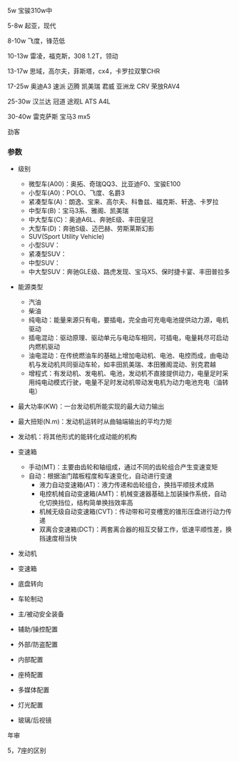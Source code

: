 5w 宝骏310w中

5-8w 起亚，现代

8-10w 飞度，锋范低

10-13w 雷凌，福克斯，308 1.2T，领动

13-17w 思域，高尔夫，菲斯塔，cx4，卡罗拉双擎CHR

17-25w 奥迪A3 速派 迈腾 凯美瑞 君威 亚洲龙 CRV 荣放RAV4

25-30w 汉兰达 冠道 途观L ATS A4L

30-40w 雷克萨斯 宝马3 mx5



劲客



### 参数                                 

- 级别
  - 微型车(A00)：奥拓、奇瑞QQ3、比亚迪F0、宝骏E100
  - 小型车(A0)：POLO、飞度、名爵3
  - 紧凑型车(A)：朗逸、宝来、高尔夫、科鲁兹、福克斯、轩逸、卡罗拉
  - 中型车(B)：宝马3系、雅阁、凯美瑞
  - 中大型车(C)：奥迪A6L、奔驰E级、丰田皇冠
  - 大型车(D)：奔驰S级、迈巴赫、劳斯莱斯幻影
  - SUV(Sport Utility Vehicle)
  - 小型SUV：
  - 紧凑型SUV：
  - 中型SUV：
  - 中大型SUV：奔驰GLE级、路虎发现、宝马X5、保时捷卡宴、丰田普拉多
- 能源类型
  - 汽油
  - 柴油
  - 纯电动：能量来源只有电，要插电，完全由可充电电池提供动力源，电机驱动
  - 插电混动：驱动原理、驱动单元与电动车相同，可插电，电量耗尽可启动内燃机驱动
  - 油电混动：在传统燃油车的基础上增加电动机、电池、电控而成，由电动机与发动机共同驱动车轮，如丰田凯美瑞、本田雅阁混动、别克君越
  - 增程式：有发动机、发电机、电池，发动机不直接提供动力，电量足时采用纯电动模式行驶，电量不足时发动机带动发电机为动力电池充电（油转电）
- 最大功率(KW)：一台发动机所能实现的最大动力输出
- 最大扭矩(N.m)：发动机运转时从曲轴端输出的平均力矩
- 发动机：将其他形式的能转化成动能的机构
- 变速箱
  - 手动(MT)：主要由齿轮和轴组成，通过不同的齿轮组合产生变速变矩
  - 自动：根据油门踏板程度和车速变化，自动进行变速
    - 液力自动变速箱(AT)：液力传递和齿轮组合，换挡平顺技术成熟
    - 电控机械自动变速箱(AMT)：机械变速器基础上加装操作系统，自动化切换挡位，结构简单换挡效率高
    - 机械无级自动变速箱(CVT)：传动带和可变槽宽的锥形压盘进行动力传递
    - 双离合变速箱(DCT)：两套离合器的相互交替工作，低速平顺性差，换挡速度相当快



- 发动机
- 变速箱
- 底盘转向
- 车轮制动
- 主/被动安全装备
- 辅助/操控配置
- 外部/防盗配置
- 内部配置
- 座椅配置
- 多媒体配置
- 灯光配置
- 玻璃/后视镜



年审

5，7座的区别